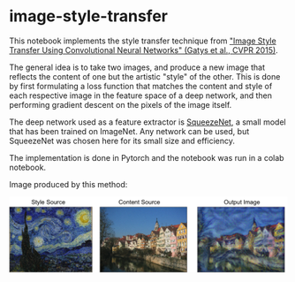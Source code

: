 # image-style-transfer
This notebook implements the style transfer technique from ["Image Style Transfer Using Convolutional Neural Networks" (Gatys et al., CVPR 2015)](http://www.cv-foundation.org/openaccess/content_cvpr_2016/papers/Gatys_Image_Style_Transfer_CVPR_2016_paper.pdf).

The general idea is to take two images, and produce a new image that reflects the content of one but the artistic "style" of the other. This is done by first formulating a loss function that matches the content and style of each respective image in the feature space of a deep network, and then performing gradient descent on the pixels of the image itself.

The deep network used as a feature extractor is [SqueezeNet](https://arxiv.org/abs/1602.07360), a small model that has been trained on ImageNet. Any network can be used, but SqueezeNet was chosen here for its small size and efficiency.

The implementation is done in Pytorch and the notebook was run in a colab notebook.

Image produced by this method:

![caption](example_styletransfer.png)
